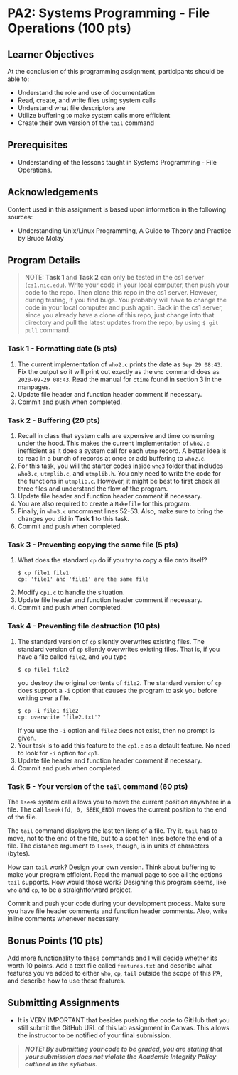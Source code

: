 # PA2: Systems Programming - File Operations (100 pts)

## Learner Objectives
At the conclusion of this programming assignment, participants should be able to:
* Understand the role and use of documentation
* Read, create, and write files using system calls
* Understand what file descriptors are
* Utilize buffering to make system calls more efficient
* Create their own version of the `tail` command

## Prerequisites
* Understanding of the lessons taught in Systems Programming - File Operations.

## Acknowledgements
Content used in this assignment is based upon information in the following sources:
* Understanding Unix/Linux Programming, A Guide to Theory and Practice by Bruce Molay

## Program Details
> NOTE: **Task 1** and **Task 2** can only be tested in the cs1 server (`cs1.nic.edu`). Write your code in your local computer, then push your code to the repo. Then clone this repo in the cs1 server. However, during testing, if you find bugs. You probably will have to change the code in your local computer and push again. Back in the cs1 server, since you already have a clone of this repo, just change into that directory and pull the latest updates from the repo, by using `$ git pull` command.

### Task 1 - Formatting date (5 pts)
1. The current implementation of `who2.c` prints the date as `Sep 29 08:43`. Fix the output so it will print out exactly as the `who` command does as `2020-09-29 08:43`. Read the manual for `ctime` found in section 3 in the manpages.
2. Update file header and function header comment if necessary.
3. Commit and push when completed.

### Task 2 - Buffering (20 pts)
1. Recall in class that system calls are expensive and time consuming under the hood. This makes the current implementation of `who2.c` inefficient as it does a system call for each `utmp` record. A better idea is to read in a bunch of records at once or add buffering to `who2.c`. 
2. For this task, you will the starter codes inside `who3` folder that includes `who3.c`, `utmplib.c`, and `utmplib.h`. You only need to write the code for the functions in `utmplib.c`. However, it might be best to first check all three files and understand the flow of the program.
3. Update file header and function header comment if necessary.
4. You are also required to create a `Makefile` for this program.
5. Finally, in `who3.c` uncomment lines 52-53. Also, make sure to bring the changes you did in **Task 1** to this task.
6. Commit and push when completed.

### Task 3 - Preventing copying the same file (5 pts)
1. What does the standard `cp` do if you try to copy a file onto itself?
   ```
   $ cp file1 file1
   cp: 'file1' and 'file1' are the same file
   ```
2. Modify `cp1.c` to handle the situation.
3. Update file header and function header comment if necessary.
4. Commit and push when completed.

### Task 4 - Preventing file destruction (10 pts)
1. The standard version of `cp` silently overwrites existing files. The standard version of `cp` silently overwrites existing files. That is, if you have a file called `file2`, and you type 
   ```
   $ cp file1 file2
   ```
   you destroy the original contents of `file2`. The standard version of `cp` does support a `-i` option that causes the program to ask you before writing over a file. 
   ```
   $ cp -i file1 file2
   cp: overwrite 'file2.txt'?
   ```
   If you use the `-i` option and `file2` does not exist, then no prompt is given.
2. Your task is to add this feature to the `cp1.c` as a default feature. No need to look for `-i` option for `cp1`.
3. Update file header and function header comment if necessary.
4. Commit and push when completed.

### Task 5 - Your version of the `tail` command (60 pts)
The `lseek` system call allows you to move the current position anywhere in a file. The call `lseek(fd, 0, SEEK_END)` moves the current position to the end of the file.

The `tail` command displays the last ten liens of a file. Try it. `tail` has to move, not to the end of the file, but to a spot ten lines before the end of a file. The distance argument to `lseek`, though, is in units of characters (bytes).

How can `tail` work? Design your own version. Think about buffering to make your program efficient. Read the manual page to see all the options `tail` supports. How would those work? Designing this program seems, like `who` and `cp`, to be a straightforward project.

Commit and push your code during your development process. Make sure you have file header comments and function header comments. Also, write inline comments whenever necessary.

## Bonus Points (10 pts)
Add more functionality to these commands and I will decide whether its worth 10 points. Add a text file called `features.txt` and describe what features you've added to either `who`, `cp`, `tail` outside the scope of this PA, and describe how to use these features.

## Submitting Assignments
* It is VERY IMPORTANT that besides pushing the code to GitHub that you still submit the GitHub URL of this lab assignment in Canvas. This allows the instructor to be notified of your final submission.

> **_NOTE: By submitting your code to be graded, you are stating that your submission does not violate the Academic Integrity Policy outlined in the syllabus._**
